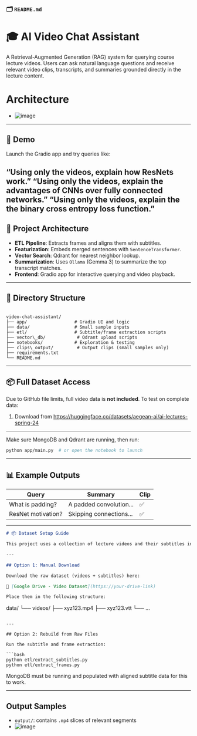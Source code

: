 ### 🗂️ `README.md` 


# 🎓 AI Video Chat Assistant

A Retrieval-Augmented Generation (RAG) system for querying course lecture videos. Users can ask natural language questions and receive relevant video clips, transcripts, and summaries grounded directly in the lecture content.

# Architecture

* ![image](https://github.com/user-attachments/assets/54865242-10b5-4448-a710-3e42a867d370)

---

## 🚀 Demo

Launch the Gradio app and try queries like:

“Using only the videos, explain how ResNets work.”
“Using only the videos, explain the advantages of CNNs over fully connected networks.”
“Using only the videos, explain the the binary cross entropy loss function.”
---

## 🧱 Project Architecture

- **ETL Pipeline**: Extracts frames and aligns them with subtitles.
- **Featurization**: Embeds merged sentences with `SentenceTransformer`.
- **Vector Search**: Qdrant for nearest neighbor lookup.
- **Summarization**: Uses `Ollama` (Gemma 3) to summarize the top transcript matches.
- **Frontend**: Gradio app for interactive querying and video playback.

---

## 📁 Directory Structure

```

video-chat-assistant/
├── app/                  # Gradio UI and logic
├── data/                 # Small sample inputs
├── etl/                  # Subtitle/frame extraction scripts
├── vector\_db/            # Qdrant upload scripts
├── notebooks/            # Exploration & testing
├── clips\_output/         # Output clips (small samples only)
├── requirements.txt
└── README.md

````

---

## 📦 Full Dataset Access

Due to GitHub file limits, full video data is **not included**. To test on complete data:

1. Download from https://huggingface.co/datasets/aegean-ai/ai-lectures-spring-24

---


Make sure MongoDB and Qdrant are running, then run:

```bash
python app/main.py  # or open the notebook to launch
```

---

## 📊 Example Outputs

| Query              | Summary                 | Clip |
| ------------------ | ----------------------- | ---- |
| What is padding?   | A padded convolution... | ✅    |
| ResNet motivation? | Skipping connections... | ✅    |

---

```markdown
# 📦 Dataset Setup Guide

This project uses a collection of lecture videos and their subtitles in `.vtt` format.

---

## Option 1: Manual Download

Download the raw dataset (videos + subtitles) here:

🔗 [Google Drive - Video Dataset](https://your-drive-link)

Place them in the following structure:
````

data/
└── videos/
├── xyz123.mp4
├── xyz123.vtt
└── ...

````

---

## Option 2: Rebuild from Raw Files

Run the subtitle and frame extraction:

```bash
python etl/extract_subtitles.py
python etl/extract_frames.py
````

MongoDB must be running and populated with aligned subtitle data for this to work.

---

## Output Samples

* `output/`: contains `.mp4` slices of relevant segments
* ![image](https://github.com/user-attachments/assets/df5d3601-fa88-4410-9e53-14b3d3eb4fe6)


